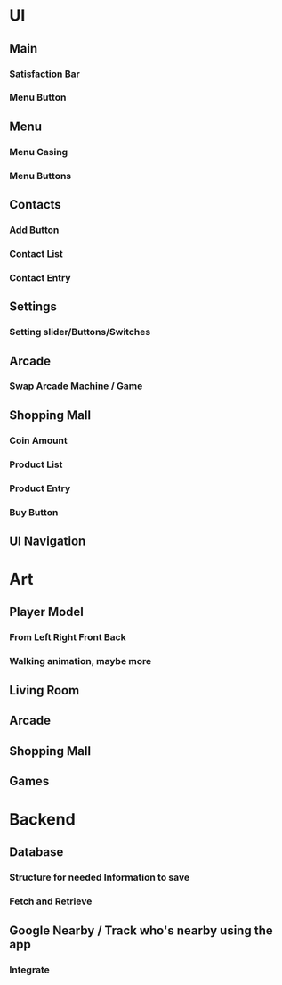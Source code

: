 # UI
## Main 
### Satisfaction Bar
### Menu Button 


## Menu
### Menu Casing
### Menu Buttons


## Contacts
### Add Button
### Contact List
### Contact Entry


## Settings
### Setting slider/Buttons/Switches


## Arcade
### Swap Arcade Machine / Game


## Shopping Mall
### Coin Amount
### Product List
### Product Entry
### Buy Button


## UI Navigation




# Art
## Player Model
### From Left Right Front Back
### Walking animation, maybe more


## Living Room


## Arcade 


## Shopping Mall


## Games




# Backend
## Database
### Structure for needed Information to save
### Fetch and Retrieve


## Google Nearby / Track who's nearby using the app
### Integrate 

